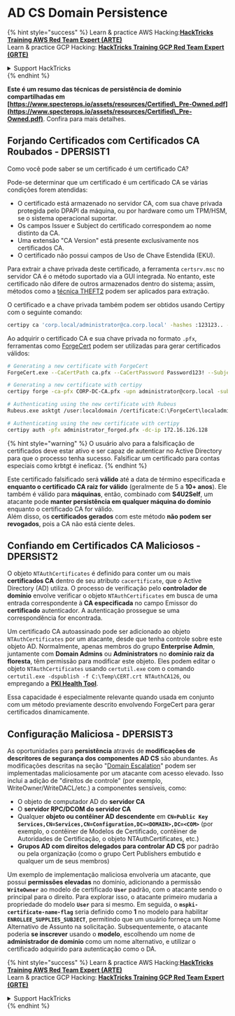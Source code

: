 # AD CS Domain Persistence

{% hint style="success" %}
Learn & practice AWS Hacking:<img src="/.gitbook/assets/arte.png" alt="" data-size="line">[**HackTricks Training AWS Red Team Expert (ARTE)**](https://training.hacktricks.xyz/courses/arte)<img src="/.gitbook/assets/arte.png" alt="" data-size="line">\
Learn & practice GCP Hacking: <img src="/.gitbook/assets/grte.png" alt="" data-size="line">[**HackTricks Training GCP Red Team Expert (GRTE)**<img src="/.gitbook/assets/grte.png" alt="" data-size="line">](https://training.hacktricks.xyz/courses/grte)

<details>

<summary>Support HackTricks</summary>

* Check the [**subscription plans**](https://github.com/sponsors/carlospolop)!
* **Join the** 💬 [**Discord group**](https://discord.gg/hRep4RUj7f) or the [**telegram group**](https://t.me/peass) or **follow** us on **Twitter** 🐦 [**@hacktricks\_live**](https://twitter.com/hacktricks\_live)**.**
* **Share hacking tricks by submitting PRs to the** [**HackTricks**](https://github.com/carlospolop/hacktricks) and [**HackTricks Cloud**](https://github.com/carlospolop/hacktricks-cloud) github repos.

</details>
{% endhint %}

**Este é um resumo das técnicas de persistência de domínio compartilhadas em [https://www.specterops.io/assets/resources/Certified\_Pre-Owned.pdf](https://www.specterops.io/assets/resources/Certified\_Pre-Owned.pdf)**. Confira para mais detalhes.

## Forjando Certificados com Certificados CA Roubados - DPERSIST1

Como você pode saber se um certificado é um certificado CA?

Pode-se determinar que um certificado é um certificado CA se várias condições forem atendidas:

- O certificado está armazenado no servidor CA, com sua chave privada protegida pelo DPAPI da máquina, ou por hardware como um TPM/HSM, se o sistema operacional suportar.
- Os campos Issuer e Subject do certificado correspondem ao nome distinto da CA.
- Uma extensão "CA Version" está presente exclusivamente nos certificados CA.
- O certificado não possui campos de Uso de Chave Estendida (EKU).

Para extrair a chave privada deste certificado, a ferramenta `certsrv.msc` no servidor CA é o método suportado via a GUI integrada. No entanto, este certificado não difere de outros armazenados dentro do sistema; assim, métodos como a [técnica THEFT2](certificate-theft.md#user-certificate-theft-via-dpapi-theft2) podem ser aplicados para extração.

O certificado e a chave privada também podem ser obtidos usando Certipy com o seguinte comando:
```bash
certipy ca 'corp.local/administrator@ca.corp.local' -hashes :123123.. -backup
```
Ao adquirir o certificado CA e sua chave privada no formato `.pfx`, ferramentas como [ForgeCert](https://github.com/GhostPack/ForgeCert) podem ser utilizadas para gerar certificados válidos:
```bash
# Generating a new certificate with ForgeCert
ForgeCert.exe --CaCertPath ca.pfx --CaCertPassword Password123! --Subject "CN=User" --SubjectAltName localadmin@theshire.local --NewCertPath localadmin.pfx --NewCertPassword Password123!

# Generating a new certificate with certipy
certipy forge -ca-pfx CORP-DC-CA.pfx -upn administrator@corp.local -subject 'CN=Administrator,CN=Users,DC=CORP,DC=LOCAL'

# Authenticating using the new certificate with Rubeus
Rubeus.exe asktgt /user:localdomain /certificate:C:\ForgeCert\localadmin.pfx /password:Password123!

# Authenticating using the new certificate with certipy
certipy auth -pfx administrator_forged.pfx -dc-ip 172.16.126.128
```
{% hint style="warning" %}
O usuário alvo para a falsificação de certificados deve estar ativo e ser capaz de autenticar no Active Directory para que o processo tenha sucesso. Falsificar um certificado para contas especiais como krbtgt é ineficaz.
{% endhint %}

Este certificado falsificado será **válido** até a data de término especificada e **enquanto o certificado CA raiz for válido** (geralmente de 5 a **10+ anos**). Ele também é válido para **máquinas**, então, combinado com **S4U2Self**, um atacante pode **manter persistência em qualquer máquina do domínio** enquanto o certificado CA for válido.\
Além disso, os **certificados gerados** com este método **não podem ser revogados**, pois a CA não está ciente deles.

## Confiando em Certificados CA Maliciosos - DPERSIST2

O objeto `NTAuthCertificates` é definido para conter um ou mais **certificados CA** dentro de seu atributo `cacertificate`, que o Active Directory (AD) utiliza. O processo de verificação pelo **controlador de domínio** envolve verificar o objeto `NTAuthCertificates` em busca de uma entrada correspondente à **CA especificada** no campo Emissor do **certificado** autenticador. A autenticação prossegue se uma correspondência for encontrada.

Um certificado CA autoassinado pode ser adicionado ao objeto `NTAuthCertificates` por um atacante, desde que tenha controle sobre este objeto AD. Normalmente, apenas membros do grupo **Enterprise Admin**, juntamente com **Domain Admins** ou **Administrators** no **domínio raiz da floresta**, têm permissão para modificar este objeto. Eles podem editar o objeto `NTAuthCertificates` usando `certutil.exe` com o comando `certutil.exe -dspublish -f C:\Temp\CERT.crt NTAuthCA126`, ou empregando a [**PKI Health Tool**](https://docs.microsoft.com/en-us/troubleshoot/windows-server/windows-security/import-third-party-ca-to-enterprise-ntauth-store#method-1---import-a-certificate-by-using-the-pki-health-tool).

Essa capacidade é especialmente relevante quando usada em conjunto com um método previamente descrito envolvendo ForgeCert para gerar certificados dinamicamente.

## Configuração Maliciosa - DPERSIST3

As oportunidades para **persistência** através de **modificações de descritores de segurança dos componentes AD CS** são abundantes. As modificações descritas na seção "[Domain Escalation](domain-escalation.md)" podem ser implementadas maliciosamente por um atacante com acesso elevado. Isso inclui a adição de "direitos de controle" (por exemplo, WriteOwner/WriteDACL/etc.) a componentes sensíveis, como:

- O objeto de computador AD do **servidor CA**
- O **servidor RPC/DCOM do servidor CA**
- Qualquer **objeto ou contêiner AD descendente** em **`CN=Public Key Services,CN=Services,CN=Configuration,DC=<DOMAIN>,DC=<COM>`** (por exemplo, o contêiner de Modelos de Certificado, contêiner de Autoridades de Certificação, o objeto NTAuthCertificates, etc.)
- **Grupos AD com direitos delegados para controlar AD CS** por padrão ou pela organização (como o grupo Cert Publishers embutido e qualquer um de seus membros)

Um exemplo de implementação maliciosa envolveria um atacante, que possui **permissões elevadas** no domínio, adicionando a permissão **`WriteOwner`** ao modelo de certificado **`User`** padrão, com o atacante sendo o principal para o direito. Para explorar isso, o atacante primeiro mudaria a propriedade do modelo **`User`** para si mesmo. Em seguida, o **`mspki-certificate-name-flag`** seria definido como **1** no modelo para habilitar **`ENROLLEE_SUPPLIES_SUBJECT`**, permitindo que um usuário forneça um Nome Alternativo de Assunto na solicitação. Subsequentemente, o atacante poderia **se inscrever** usando o **modelo**, escolhendo um nome de **administrador de domínio** como um nome alternativo, e utilizar o certificado adquirido para autenticação como o DA.

{% hint style="success" %}
Learn & practice AWS Hacking:<img src="/.gitbook/assets/arte.png" alt="" data-size="line">[**HackTricks Training AWS Red Team Expert (ARTE)**](https://training.hacktricks.xyz/courses/arte)<img src="/.gitbook/assets/arte.png" alt="" data-size="line">\
Learn & practice GCP Hacking: <img src="/.gitbook/assets/grte.png" alt="" data-size="line">[**HackTricks Training GCP Red Team Expert (GRTE)**<img src="/.gitbook/assets/grte.png" alt="" data-size="line">](https://training.hacktricks.xyz/courses/grte)

<details>

<summary>Support HackTricks</summary>

* Check the [**subscription plans**](https://github.com/sponsors/carlospolop)!
* **Join the** 💬 [**Discord group**](https://discord.gg/hRep4RUj7f) or the [**telegram group**](https://t.me/peass) or **follow** us on **Twitter** 🐦 [**@hacktricks\_live**](https://twitter.com/hacktricks\_live)**.**
* **Share hacking tricks by submitting PRs to the** [**HackTricks**](https://github.com/carlospolop/hacktricks) and [**HackTricks Cloud**](https://github.com/carlospolop/hacktricks-cloud) github repos.

</details>
{% endhint %}
